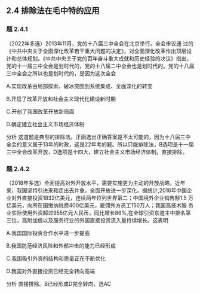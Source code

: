 ## 2.4 排除法在毛中特的应用

### 题 2.4.1

（2022年多选）2013年11月，党的十八届三中全会在北京举行。全会审议通 过的《中共中央关于全面深化改革若干重大问题的决定》，对全面深化改革作出顶层设计和总体规划。《中共中央关于党的百年奋斗重大成就和历史经验的决议》指出，党的十一届三中全会是划时代的，党的十八届二中全会也是划时代的。党的十八届三中全会之所以也是划时代的，是因为这次全会

A.实现改革由局部探索、破冰突围到系统集成、全面深化的转变

B.开启了改革开放和社会主义现代化建设新时期

C.开创了我国改革开放新局面

D.确定建立社会主义市场经济体制

分析 这道题是典型的排除法。正面选出正确答案是不太可能的，因为十八届三中全会的意义属于13年的时政，这是22年考的题。所以只能排除法，B选项是十一届三中全会改革开放，D选项是十四大，建立社会主义市场经济体制。直接排除。 

### 题 2.4.2

（2018年多选）全面提高对外开放水平，需要实施更为主动的开放战略。近年来，我国坚持引进来和走出去并重，全面开放进一步深化。据统计,2016年中国企 业对外直接投资1832亿美元，连续两年位列世界第二；中国境外企业销售额1.5 万亿美元，向所在国缴纳税费400亿美元，雇佣外方员工150万人；我国高技术服 务业实际使用外资超过955亿元人民币，同比增长86%,在全球引资东道主中排名第三位，高附加值以及服务行业的外国直接投资流入量持续增长。这表明

A.我国国际投资合作水平进一步提高

B.我国防范经济风险和外部冲击的能力已经形成

C.我国吸引外资的结构和质量正在不断优化

D.我国对外直接投资已经完全转向高端 

分析 直接排除。B已经形成D完全转向，选AC
